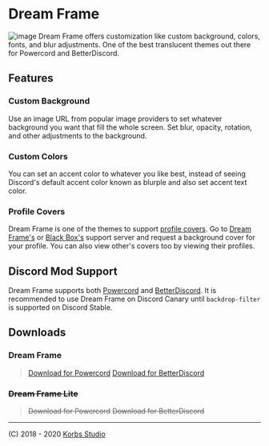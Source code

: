 # Dream Frame
![image](https://imgur.com/riOTDQT.jpg)
Dream Frame offers customization like custom background, colors, fonts, and blur adjustments. One of the best translucent themes out there for Powercord and BetterDiscord.

## Features
 ### Custom Background
 Use an image URL from popular image providers to set whatever background you want that fill the whole screen. Set blur, opacity, rotation, and other adjustments to the background. 
 ### Custom Colors
 You can set an accent color to whatever you like best, instead of seeing Discord's default accent color known as blurple and also set accent text color.
 ### Profile Covers
 Dream Frame is one of the themes to support [profile covers](https://github.com/Discord-Custom-Covers/usrbg). Go to [Dream Frame's](https://discord.gg/Grya2sa) or [Black Box's](https://discord.gg/TeRQEPb) support server and request a background cover for your profile. You can also view other's covers too by viewing their profiles.

## Discord Mod Support
Dream Frame supports both [Powercord](https://Powercord.dev) and [BetterDiscord]().
It is recommended to use Dream Frame on Discord Canary until `backdrop-filter` is supported on Discord Stable.

## Downloads
### Dream Frame
 > [Download for Powercord](https://github.com/dream-frame/Dream-Frame/raw/master/Downloads/Powercord/Dream%20frame.zip)
 > [Download for BetterDiscord](https://github.com/dream-frame/Dream-Frame/blob/master/Downloads/BetterDiscord/DreamFrame.theme.css)
 
### ~~Dream Frame Lite~~
> ~~Download for Powercord~~
> ~~Download for BetterDiscord~~

___
(C) 2018 - 2020 [Korbs Studio](https://KorbsStudio.com)
